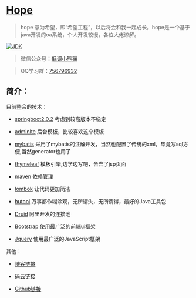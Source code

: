 <h1><a href="#">Hope</a></h1>

>hope 意为希望，即“希望工程”，以后将会和我一起成长。hope是一个基于java开发的oa系统，个人开发较慢，各位大佬谅解。

[![JDK](https://img.shields.io/badge/JDK-1.8-yellow.svg)](#)

>微信公众号：[低调小熊猫](https://mp.weixin.qq.com/s/l5t8WSCG_-shiD4BPpLYiw) 

>QQ学习群：[756796932](https://jq.qq.com/?_wv=1027&k=5keAeWA) 

## 简介：

目前整合的技术：

- [springboot2.0.2](https://github.com/topics/springboot2) 考虑到较高版本不稳定

- [adminlte](https://github.com/topics/adminlte) 后台模板，比较喜欢这个模板

- [mybatis](https://github.com/topics/mybatis) 采用了mybatis的注解开发，当然也配置了传统的xml，毕竟写sql方便,当然generator也用了

- [thymeleaf](https://github.com/topics/thymeleaf) 模板引擎,边学边写吧，舍弃了jsp页面

- [maven](https://github.com/topics/maven) 依赖管理

- [lombok](https://github.com/topics/lombok) 让代码更加简洁

- [hutool](http://hutool.cn/) 万事都作糊涂观，无所谓失，无所谓得，最好的Java工具包

- [Druid](https://github.com/alibaba/druid) 阿里开发的连接池

- [Bootstrap](https://github.com/twbs/bootstrap) 使用最广泛的前端ui框架

- [Jquery](https://github.com/jquery/jquery) 使用最广泛的JavaScript框架

其他：
- [博客链接](https://blog.csdn.net/aodeng110)

- [码云链接](https://gitee.com/java_aodeng/hope)

- [Github链接](https://github.com/java-aodeng/hope)